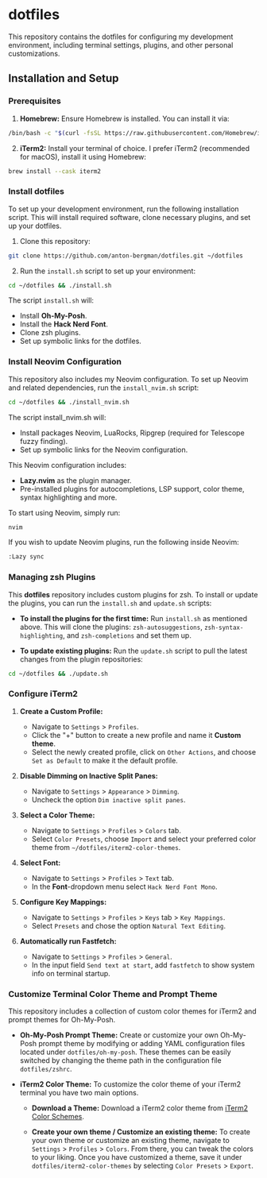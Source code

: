 # dotfiles

This repository contains the dotfiles for configuring my development environment, including terminal settings, plugins, and other personal customizations.

## Installation and Setup

### Prerequisites

1. **Homebrew:** Ensure Homebrew is installed. You can install it via:

```bash
/bin/bash -c "$(curl -fsSL https://raw.githubusercontent.com/Homebrew/install/HEAD/install.sh)"
```

2. **iTerm2:** Install your terminal of choice. I prefer iTerm2 (recommended for macOS), install it using Homebrew:

```bash
brew install --cask iterm2
```

### Install dotfiles

To set up your development environment, run the following installation script. This will install required software, clone necessary plugins, and set up your dotfiles.

1. Clone this repository:

```bash
git clone https://github.com/anton-bergman/dotfiles.git ~/dotfiles
```

2. Run the `install.sh` script to set up your environment:

```bash
cd ~/dotfiles && ./install.sh
```

The script `install.sh` will:

- Install **Oh-My-Posh**.
- Install the **Hack Nerd Font**.
- Clone zsh plugins.
- Set up symbolic links for the dotfiles.

### Install Neovim Configuration

This repository also includes my Neovim configuration. To set up Neovim and related dependencies, run the `install_nvim.sh` script:

```bash
cd ~/dotfiles && ./install_nvim.sh
```

The script install_nvim.sh will:

- Install packages Neovim, LuaRocks, Ripgrep (required for Telescope fuzzy finding).
- Set up symbolic links for the Neovim configuration.

This Neovim configuration includes:

- **Lazy.nvim** as the plugin manager.
- Pre-installed plugins for autocompletions, LSP support, color theme, syntax highlighting and more.

To start using Neovim, simply run:

```bash
nvim
```

If you wish to update Neovim plugins, run the following inside Neovim:

```bash
:Lazy sync
```

### Managing zsh Plugins

This **dotfiles** repository includes custom plugins for zsh. To install or update the plugins, you can run the `install.sh` and `update.sh` scripts:

- **To install the plugins for the first time:** Run `install.sh` as mentioned above. This will clone the plugins: `zsh-autosuggestions`, `zsh-syntax-highlighting`, and `zsh-completions` and set them up.

- **To update existing plugins:** Run the `update.sh` script to pull the latest changes from the plugin repositories:

```bash
cd ~/dotfiles && ./update.sh
```

### Configure iTerm2

1. **Create a Custom Profile:**

   - Navigate to `Settings` > `Profiles`.
   - Click the "+" button to create a new profile and name it **Custom theme**.
   - Select the newly created profile, click on `Other Actions`, and choose `Set as Default` to make it the default profile.

2. **Disable Dimming on Inactive Split Panes:**

   - Navigate to `Settings` > `Appearance` > `Dimming`.
   - Uncheck the option `Dim inactive split panes`.

3. **Select a Color Theme:**

   - Navigate to `Settings` > `Profiles` > `Colors` tab.
   - Select `Color Presets`, choose `Import` and select your preferred color theme from `~/dotfiles/iterm2-color-themes`.

4. **Select Font:**

   - Navigate to `Settings` > `Profiles` > `Text` tab.
   - In the **Font**-dropdown menu select `Hack Nerd Font Mono`.

5. **Configure Key Mappings:**

   - Navigate to `Settings` > `Profiles` > `Keys` tab > `Key Mappings`.
   - Select `Presets` and chose the option `Natural Text Editing`.

6. **Automatically run Fastfetch:**

    - Navigate to `Settings` > `Profiles` > `General`.
    - In the input field `Send text at start`, add `fastfetch` to show system info on terminal startup.

### Customize Terminal Color Theme and Prompt Theme

This repository includes a collection of custom color themes for iTerm2 and prompt themes for Oh-My-Posh.

- **Oh-My-Posh Prompt Theme:** Create or customize your own Oh-My-Posh prompt theme by modifying or adding YAML configuration files located under `dotfiles/oh-my-posh`. These themes can be easily switched by changing the theme path in the configuration file `dotfiles/zshrc`.

- **iTerm2 Color Theme:** To customize the color theme of your iTerm2 terminal you have two main options.

  - **Download a Theme:** Download a iTerm2 color theme from [iTerm2 Color Schemes](https://iterm2colorschemes.com/).

  - **Create your own theme / Customize an existing theme:** To create your own theme or customize an existing theme, navigate to `Settings` > `Profiles` > `Colors`. From there, you can tweak the colors to your liking. Once you have customized a theme, save it under `dotfiles/iterm2-color-themes` by selecting `Color Presets` > `Export`.
